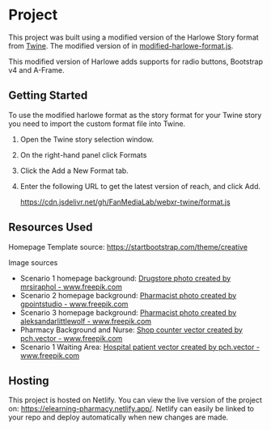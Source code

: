 # Project


This project was built using a modified version of the Harlowe Story format from [Twine](https://twinery.org/). The modified version of in [modified-harlowe-format.js](format.js).

This modified version of Harlowe adds supports for radio buttons, Bootstrap v4 and A-Frame.

## Getting Started

To use the modified harlowe format as the story format for your Twine story you need to import the custom format file into Twine.

1. Open the Twine story selection window.

2. On the right-hand panel click Formats

3. Click the Add a New Format tab.

4. Enter the following URL to get the latest version of reach, and click Add.

    https://cdn.jsdelivr.net/gh/FanMediaLab/webxr-twine/format.js


## Resources Used
Homepage Template source: https://startbootstrap.com/theme/creative

Image sources
* Scenario 1 homepage background: <a href='https://www.freepik.com/photos/drugstore'>Drugstore photo created by mrsiraphol - www.freepik.com</a>
* Scenario 2 homepage background: <a href='https://www.freepik.com/photos/pharmacist'>Pharmacist photo created by gpointstudio - www.freepik.com</a>
* Scenario 3 homepage background: <a href='https://www.freepik.com/photos/pharmacist'>Pharmacist photo created by aleksandarlittlewolf - www.freepik.com</a>
* Pharmacy Background and Nurse: <a href='https://www.freepik.com/vectors/shop-counter'>Shop counter vector created by pch.vector - www.freepik.com</a>
* Scenario 1 Waiting Area: <a href='https://www.freepik.com/vectors/hospital-patient'>Hospital patient vector created by pch.vector - www.freepik.com</a>


## Hosting
This project is hosted on Netlify. You can view the live version of the project on: https://elearning-pharmacy.netlify.app/. Netlify can easily be linked to your repo and deploy automatically when new changes are made.
